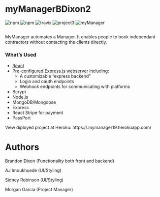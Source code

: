 # myManagerBDixon2

![npm](https://img.shields.io/badge/npm-6.4.1%20-brightgreen.svg)
![npm](https://img.shields.io/badge/npm-sequelize-orange.svg)
![travis](https://img.shields.io/badge/travis-passed-green.svg)
![project3](https://img.shields.io/badge/project2-Break’sOver-brightgreen.svg)
![myManager](src/images/myManagerLogo.JPG)
##


MyManager automates a Manager. It enables people to book independant contractors without contacting the clients directly.

### What’s Used
* [React](https://reacttraining.com/react-router/web/guides/quick-start)
* [Pre-configured Express.js webserver](https://expressjs.com/) including:
  * A customizable “express backend”
  * Login and oauth endpoints
  * Webhook endpoints for communicating with platforms
* Bcrypt
* Node.js
* MongoDB/Mongoose
* Express
* React Stripe for payment
* PassPort


View diployed project at Heroku:
https://.mymanager19.herokuapp.com/

# Authors
Brandon Dixon (Functionality both front and backend)

AJ Imoukhuede (UI/Styling)

Sidney Robinson (UI/Styling)

Morgan Garcia (Project Manager)